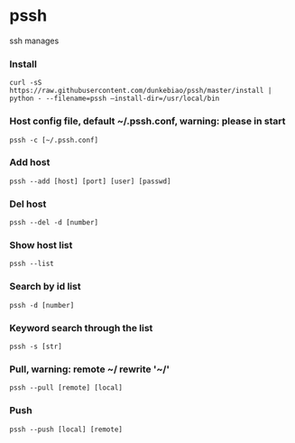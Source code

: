 # pssh
ssh manages

### Install
    curl -sS https://raw.githubusercontent.com/dunkebiao/pssh/master/install | python - --filename=pssh —install-dir=/usr/local/bin

### Host config file, default ~/.pssh.conf, warning: please in start
    pssh -c [~/.pssh.conf]

### Add host
    pssh --add [host] [port] [user] [passwd]

### Del host
    pssh --del -d [number]

### Show host list
    pssh --list
    
### Search by id list
    pssh -d [number]

### Keyword search through the list
    pssh -s [str]
    
### Pull, warning: remote  ~/ rewrite '~/'
    pssh --pull [remote] [local]

### Push
    pssh --push [local] [remote]
